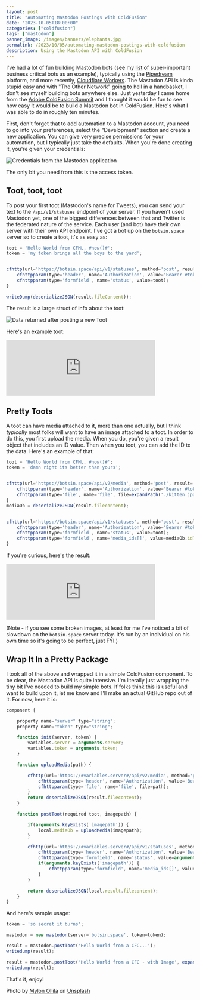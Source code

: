 ```yaml
---
layout: post
title: "Automating Mastodon Postings with ColdFusion"
date: "2023-10-05T18:00:00"
categories: ["coldfusion"]
tags: ["mastodon"]
banner_image: /images/banners/elephants.jpg
permalink: /2023/10/05/automating-mastodon-postings-with-coldfusion
description: Using the Mastodon API with ColdFusion
---
```


I've had a lot of fun building Mastodon bots (see my [list](/bots) of super-important business critical bots as an example), typically using the [Pipedream](https://pipedream.com) platform, and more recently, [Cloudflare Workers](https://developers.cloudflare.com/workers/). The Mastodon API is kinda stupid easy and with "The Other Network" going to hell in a handbasket, I don't see myself building bots anywhere else. Just yesterday I came home from the [Adobe ColdFusion Summit](https://cfsummit.adobeevents.com/) and I thought it would be fun to see how easy it would be to build a Mastodon bot in ColdFusion. Here's what I was able to do in roughly ten minutes.

First, don't forget that to add automation to a Mastodon account, you need to go into your preferences, select the "Development" section and create a new application. You can give very precise permissions for your automation, but I typically just take the defaults. When you're done creating it, you're given your credentials:

<p>
<img src="https://static.raymondcamden.com/images/2023/10/cfm1.jpg" alt="Credentials from the Mastodon application" class="imgborder imgcenter" loading="lazy">
</p>

The only bit you need from this is the access token. 

## Toot, toot, toot

To post your first toot (Mastodon's name for Tweets), you can send your text to the `/api/v1/statuses` endpoint of your server. If you haven't used Mastodon yet, one of the biggest differences between that and Twitter is the federated nature of the service. Each user (and bot) have their own server with their own API endpoint. I've got a bot up on the `botsin.space` server so to create a toot, it's as easy as:

```javascript
toot = 'Hello World from CFML, #now()#';
token = 'my token brings all the boys to the yard';


cfhttp(url='https://botsin.space/api/v1/statuses', method='post', result='result') {
	cfhttpparam(type='header', name='Authorization', value='Bearer #token#');
	cfhttpparam(type='formfield', name='status', value=toot);
}

writeDump(deserializeJSON(result.fileContent));
```

The result is a large struct of info about the toot:

<p>
<img src="https://static.raymondcamden.com/images/2023/10/cfm2.jpg" alt="Data returned after posting a new Toot" class="imgborder imgcenter" loading="lazy">
</p>

Here's an example toot:

<iframe src="https://botsin.space/@cfmlbot/111183663194853769/embed" class="mastodon-embed" style="max-width: 100%; border: 0" width="400" allowfullscreen="allowfullscreen"></iframe><script src="https://botsin.space/embed.js" async="async"></script>

## Pretty Toots

A toot can have media attached to it, more than one actually, but I think *typically* most folks will want to have an image attached to a toot. In order to do this, you first upload the media. When you do, you're given a result object that includes an ID value. Then when you toot, you can add the ID to the data. Here's an example of that:

```javascript
toot = 'Hello World from CFML, #now()#';
token = 'damn right its better than yours';


cfhttp(url='https://botsin.space/api/v2/media', method='post', result='result') {
	cfhttpparam(type='header', name='Authorization', value='Bearer #token#');
	cfhttpparam(type='file', name='file', file=expandPath('./kitten.jpg'));
}
mediaOb = deserializeJSON(result.filecontent);


cfhttp(url='https://botsin.space/api/v1/statuses', method='post', result='result') {
	cfhttpparam(type='header', name='Authorization', value='Bearer #token#');
	cfhttpparam(type='formfield', name='status', value=toot);
	cfhttpparam(type='formfield', name='media_ids[]', value=mediaOb.id);
}
```

If you're curious, here's the result:

<iframe src="https://botsin.space/@cfmlbot/111183688005293306/embed" class="mastodon-embed" style="max-width: 100%; border: 0" width="400" allowfullscreen="allowfullscreen"></iframe><script src="https://botsin.space/embed.js" async="async"></script>

(Note - if you see some broken images, at least for me I've noticed a bit of slowdown on the `botsin.space` server today. It's run by an individual on his own time so it's going to be perfect, just FYI.) 

## Wrap It In a Pretty Package

I took all of the above and wrapped it in a simple ColdFusion component. To be clear, the Mastodon API is quite intensive. I'm literally just wrapping the tiny bit I've needed to build my simple bots. If folks think this is useful and want to build upon it, let me know and I'll make an actual GitHub repo out of it. For now, here it is:

```js
component {

	property name="server" type="string";
	property name="token" type="string";

	function init(server, token) {
		variables.server = arguments.server;
		variables.token = arguments.token;
	}

	function uploadMedia(path) {

		cfhttp(url='https://#variables.server#/api/v2/media', method='post', result='local.result') {
			cfhttpparam(type='header', name='Authorization', value='Bearer #token#');
			cfhttpparam(type='file', name='file', file=path);
		}
		return deserializeJSON(result.filecontent);
	}

	function postToot(required toot, imagepath) {

		if(arguments.keyExists('imagepath')) {
			local.mediaOb = uploadMedia(imagepath);
		}

		cfhttp(url='https://#variables.server#/api/v1/statuses', method='post', result='local.result') {
			cfhttpparam(type='header', name='Authorization', value='Bearer #variables.token#');
			cfhttpparam(type='formfield', name='status', value=arguments.toot);
			if(arguments.keyExists('imagepath')) {
				cfhttpparam(type='formfield', name='media_ids[]', value=local.mediaOb.id);
			}
		}

		return deserializeJSON(local.result.filecontent);
	}
}
```

And here's sample usage:

```js
token = 'so secret it burns';

mastodon = new mastodon(server='botsin.space', token=token);

result = mastodon.postToot('Hello World from a CFC...');
writedump(result);

result = mastodon.postToot('Hello World from a CFC - with Image', expandPath('./kitten.jpg'));
writedump(result);
```

That's it, enjoy!

Photo by <a href="https://unsplash.com/@ollila?utm_content=creditCopyText&utm_medium=referral&utm_source=unsplash">Mylon Ollila</a> on <a href="https://unsplash.com/photos/j4ocWYAP_cs?utm_content=creditCopyText&utm_medium=referral&utm_source=unsplash">Unsplash</a>
  